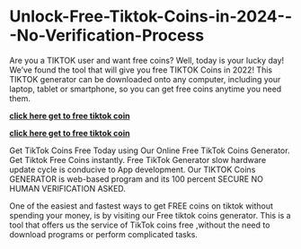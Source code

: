 # Unlock-Free-Tiktok-Coins-in-2024---No-Verification-Process

Are you a TIKTOK user and want free coins? Well, today is your lucky day! We’ve found the tool that will give you free TIKTOK Coins in 2022! This TIKTOK generator can be downloaded onto any computer, including your laptop, tablet or smartphone, so you can get free coins anytime you need them.


**[click here get to free tiktok coin](https://usaofferzon.com/tiktok-free-coin)**


**[click here get to free tiktok coin](https://usaofferzon.com/tiktok-free-coin)**

Get TikTok Coins Free Today using Our Online Free TikTok Coins Generator. Get Tiktok Free Coins instantly. Free TikTok Generator slow hardware update cycle is conducive to App development. Our TIKTOK Coins GENERATOR is web-based program and its 100 percent SECURE NO HUMAN VERIFICATION ASKED. 

One of the easiest and fastest ways to get FREE coins on tiktok without spending your money, is by visiting our Free tiktok coins generator. This is a tool that offers us the service of TikTok coins free ,without the need to download programs or perform complicated tasks.
